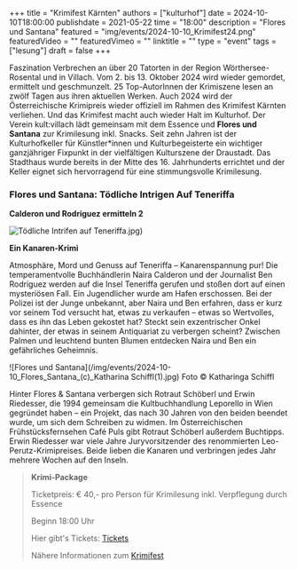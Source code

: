 +++
title = "Krimifest Kärnten"
authors = ["kulturhof"]
date = 2024-10-10T18:00:00
publishdate = 2021-05-22
time = "18:00"
description = "Flores und Santana"
featured = "img/events/2024-10-10_Krimifest24.png"
featuredVideo = ""
featuredVimeo = ""
linktitle = ""
type = "event"
tags = ["lesung"]
draft = false
+++

Faszination Verbrechen an über 20 Tatorten in der Region Wörthersee-Rosental und in Villach. Vom 2. bis 13. Oktober 2024 wird wieder gemordet, ermittelt und geschmunzelt. 25 Top-AutorInnen der Krimiszene lesen an zwölf Tagen aus ihren aktuellen Werken. Auch 2024 wird der Österreichische Krimipreis wieder offiziell im Rahmen des Krimifest Kärnten verliehen.
Und das Krimifest macht auch wieder Halt im Kulturhof.
Der Verein kult:villach lädt gemeinsam mit dem Essence und **Flores und Santana** zur Krimilesung inkl. Snacks. Seit zehn Jahren ist der Kulturhofkeller für Künstler*innen und Kulturbegeisterte ein wichtiger ganzjähriger Fixpunkt in der vielfältigen Kulturszene der Draustadt. Das Stadthaus wurde bereits in der Mitte des 16. Jahrhunderts errichtet und der Keller eignet sich hervorragend für eine stimmungsvolle Krimilesung. 

### Flores und Santana: Tödliche Intrigen Auf Teneriffa
**Calderon und Rodriguez ermitteln 2**

![Tödliche Intrifen auf Teneriffa](/img/events/2024-10-10_Flores-und-Santana_Tödliche-Intrigen-auf-Teneriffa).jpg)

**Ein Kanaren-Krimi**

Atmosphäre, Mord und Genuss auf Teneriffa – Kanarenspannung pur!
Die temperamentvolle Buchhändlerin Naira Calderon und der Journalist Ben Rodriguez werden auf die Insel Teneriffa gerufen und stoßen dort auf einen mysteriösen Fall. Ein Jugendlicher wurde am Hafen erschossen. Bei der Polizei ist der Junge unbekannt, aber Naira und Ben erfahren, dass er kurz vor seinem Tod versucht hat, etwas zu verkaufen – etwas so Wertvolles, dass es ihn das Leben gekostet hat? Steckt sein exzentrischer Onkel dahinter, der etwas in seinem Antiquariat zu verbergen scheint? Zwischen Palmen und leuchtend bunten Blumen entdecken Naira und Ben ein gefährliches Geheimnis.

![Flores und Santana](/img/events/2024-10-10_Flores_Santana_(c)_Katharina Schiffl(1).jpg)
Foto © Katharinga Schiffl

Hinter Flores & Santana verbergen sich Rotraut Schöberl und Erwin Riedesser, die 1994 gemeinsam die Kultbuchhandlung Leporello in Wien gegründet haben – ein Projekt, das nach 30 Jahren von den beiden beendet wurde, um sich dem Schreiben zu widmen. Im Österreichischen Frühstücksfernsehen Café Puls gibt Rotraut Schöberl außerdem Buchtipps.
Erwin Riedesser war viele Jahre Juryvorsitzender des renommierten Leo-Perutz-Krimipreises. Beide lieben die Kanaren und verbringen jedes Jahr mehrere Wochen auf den Inseln.

> **Krimi-Package**
>
> Ticketpreis: € 40,- pro Person für Krimilesung inkl. Verpflegung durch Essence
>
> Beginn 18:00 Uhr
>
> Hier gibt's Tickets:
> [Tickets](https://www.woerthersee.com/krimifest/)
>
> Nähere Informationen zum [Krimifest](https://www.woerthersee.com/krimifest)




